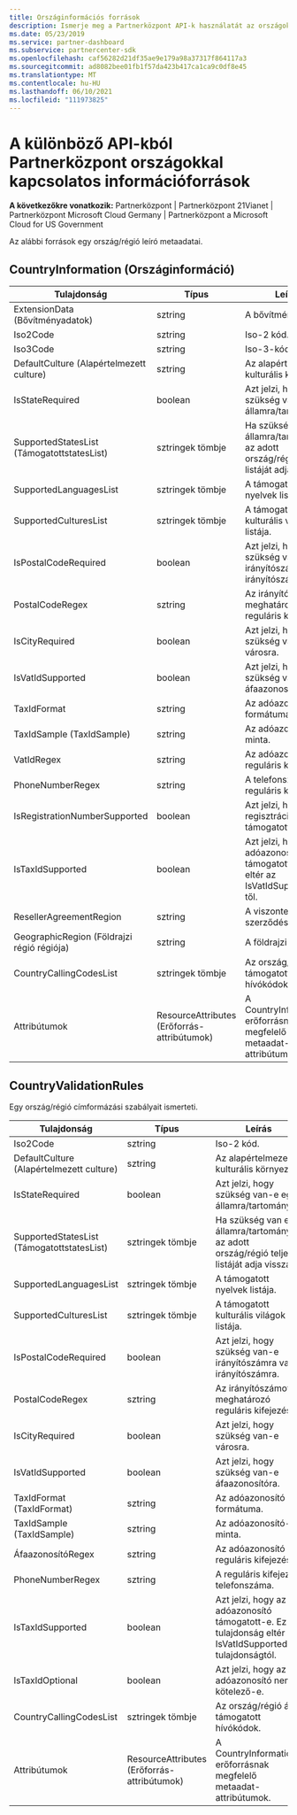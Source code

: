 ```yaml
---
title: Országinformációs források
description: Ismerje meg a Partnerközpont API-k használatát az országokkal kapcsolatos információforrásokkal és egy adott országhoz vagy régióhoz kapcsolódó leíró metaadatokkal.
ms.date: 05/23/2019
ms.service: partner-dashboard
ms.subservice: partnercenter-sdk
ms.openlocfilehash: caf56282d21df35ae9e179a98a37317f864117a3
ms.sourcegitcommit: ad8082bee01fb1f57da423b417ca1ca9c0df8e45
ms.translationtype: MT
ms.contentlocale: hu-HU
ms.lasthandoff: 06/10/2021
ms.locfileid: "111973825"
---
```

# <a name="country-information-resources-available-from-partner-center-apis"></a>A különböző API-kból Partnerközpont országokkal kapcsolatos információforrások

**A következőkre vonatkozik:** Partnerközpont | Partnerközpont 21Vianet | Partnerközpont Microsoft Cloud Germany | Partnerközpont a Microsoft Cloud for US Government

Az alábbi források egy ország/régió leíró metaadatai.

## <a name="countryinformation"></a>CountryInformation (Országinformáció)

| Tulajdonság                      | Típus               | Leírás                                                                                        |
|-------------------------------|--------------------|----------------------------------------------------------------------------------------------------|
| ExtensionData (Bővítményadatok)                 | sztring             | A bővítmény adatai.                                                                                |
| Iso2Code                      | sztring             | Iso-2 kód.                                                                                     |
| Iso3Code                      | sztring             | Iso-3-kód.                                                                                     |
| DefaultCulture (Alapértelmezett culture)                | sztring             | Az alapértelmezett kulturális környezet.                                                                               |
| IsStateRequired               | boolean            | Azt jelzi, hogy szükség van-e egy államra/tartományra.                                             |
| SupportedStatesList (TámogatottstatesList)           | sztringek tömbje   | Ha szükség van egy államra/tartományra, az adott ország/régió teljes listáját adja vissza.                    |
| SupportedLanguagesList        | sztringek tömbje   | A támogatott nyelvek listája.                                                                     |
| SupportedCulturesList         | sztringek tömbje   | A támogatott kulturális világok listája.                                                                      |
| IsPostalCodeRequired          | boolean            | Azt jelzi, hogy szükség van-e irányítószámra vagy irányítószámra.                                    |
| PostalCodeRegex               | sztring             | Az irányítószámot meghatározó reguláris kifejezés.                                          |
| IsCityRequired                | boolean            | Azt jelzi, hogy szükség van-e egy városra.                                                       |
| IsVatIdSupported              | boolean            | Azt jelzi, hogy szükség van-e áfaazonosítóra.                                                     |
| TaxIdFormat                   | sztring             | Az adóazonosító formátuma.                                                                                 |
| TaxIdSample (TaxIdSample)                   | sztring             | Az adóazonosító-minta.                                                                                 |
| VatIdRegex                    | sztring             | Az adóazonosító reguláris kifejezés.                                                                     |
| PhoneNumberRegex              | sztring             | A telefonszám reguláris kifejezése.                                                               |
| IsRegistrationNumberSupported | boolean            | Azt jelzi, hogy a regisztrációs szám támogatott-e.                                       |
| IsTaxIdSupported              | boolean            | Azt jelzi, hogy az adóazonosító támogatott-e. Ez eltér az IsVatIdSupported-től. |
| ResellerAgreementRegion       | sztring             | A viszonteladói szerződés régiója.                                                                     |
| GeographicRegion (Földrajzi régió régiója)              | sztring             | A földrajzi régió.                                                                             |
| CountryCallingCodesList       | sztringek tömbje   | Az ország/régió által támogatott hívókódok.                                                 |
| Attribútumok                    | ResourceAttributes (Erőforrás-attribútumok) | A CountryInformation erőforrásnak megfelelő metaadat-attribútumok.                          |

## <a name="countryvalidationrules"></a>CountryValidationRules

Egy ország/régió címformázási szabályait ismerteti.

| Tulajdonság                | Típus               | Leírás                                                                                        |
|-------------------------|--------------------|----------------------------------------------------------------------------------------------------|
| Iso2Code                | sztring             | Iso-2 kód.                                                                                     |
| DefaultCulture (Alapértelmezett culture)          | sztring             | Az alapértelmezett kulturális környezet.                                                                               |
| IsStateRequired         | boolean            | Azt jelzi, hogy szükség van-e egy államra/tartományra.                                             |
| SupportedStatesList (TámogatottstatesList)     | sztringek tömbje   | Ha szükség van egy államra/tartományra, az adott ország/régió teljes listáját adja vissza.                    |
| SupportedLanguagesList  | sztringek tömbje   | A támogatott nyelvek listája.                                                                     |
| SupportedCulturesList   | sztringek tömbje   | A támogatott kulturális világok listája.                                                                      |
| IsPostalCodeRequired    | boolean            | Azt jelzi, hogy szükség van-e irányítószámra vagy irányítószámra.                                    |
| PostalCodeRegex         | sztring             | Az irányítószámot meghatározó reguláris kifejezés.                                          |
| IsCityRequired          | boolean            | Azt jelzi, hogy szükség van-e városra.                                                       |
| IsVatIdSupported        | boolean            | Azt jelzi, hogy szükség van-e áfaazonosítóra.                                                     |
| TaxIdFormat (TaxIdFormat)             | sztring             | Az adóazonosító formátuma.                                                                                 |
| TaxIdSample (TaxIdSample)             | sztring             | Az adóazonosító-minta.                                                                                 |
| ÁfaazonosítóRegex              | sztring             | Az adóazonosító reguláris kifejezés.                                                                     |
| PhoneNumberRegex        | sztring             | A reguláris kifejezés telefonszáma.                                                               |
| IsTaxIdSupported        | boolean            | Azt jelzi, hogy az adóazonosító támogatott-e. Ez a tulajdonság eltér az IsVatIdSupported tulajdonságtól. |
| IsTaxIdOptional         | boolean            | Azt jelzi, hogy az adóazonosító nem kötelező-e.                                                     |
| CountryCallingCodesList | sztringek tömbje   | Az ország/régió által támogatott hívókódok.                                                 |
| Attribútumok              | ResourceAttributes (Erőforrás-attribútumok) | A CountryInformation erőforrásnak megfelelő metaadat-attribútumok.                          |

